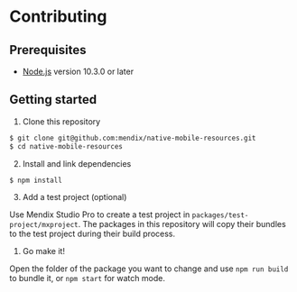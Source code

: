 # Contributing

## Prerequisites

-   [Node.js](https://nodejs.org) version 10.3.0 or later

## Getting started

1. Clone this repository

```sh
$ git clone git@github.com:mendix/native-mobile-resources.git
$ cd native-mobile-resources
```

2. Install and link dependencies

```sh
$ npm install
```

3. Add a test project (optional)

Use Mendix Studio Pro to create a test project in `packages/test-project/mxproject`. The packages in this repository
will copy their bundles to the test project during their build process.

1. Go make it!

Open the folder of the package you want to change and use `npm run build` to bundle it, or `npm start` for watch mode.
